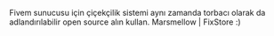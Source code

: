 Fivem sunucusu için çiçekçilik sistemi aynı zamanda torbacı olarak da adlandırılabilir open source alın kullan. Marsmellow | FixStore :)
